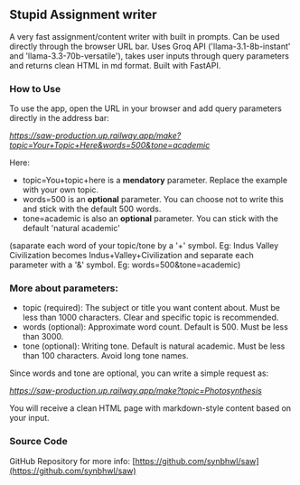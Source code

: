 ## Stupid Assignment writer

A very fast assignment/content writer with built in prompts. Can be used directly through the browser URL bar. Uses Groq API ('llama-3.1-8b-instant' and 'llama-3.3-70b-versatile'), takes user inputs through query parameters and returns clean HTML in md format. Built with FastAPI.

### How to Use

To use the app, open the URL in your browser and add query parameters directly in the address bar:

*https://saw-production.up.railway.app/make?topic=Your+Topic+Here&words=500&tone=academic*


Here:
- topic=You+topic+here is a **mendatory** parameter. Replace the example with your own topic.
- words=500 is an **optional** parameter. You can choose not to write this and stick with the default 500 words.
- tone=academic is also an **optional** parameter. You can stick with the default 'natural academic'

(saparate each word of your topic/tone by a '+' symbol. Eg: Indus Valley Civilization becomes Indus+Valley+Civilization and separate each parameter with a '&' symbol. Eg: words=500&tone=academic)

### More about parameters:
- topic (required): The subject or title you want content about. Must be less than 1000 characters. Clear and specific topic is recommended.
- words (optional): Approximate word count. Default is 500. Must be less than 3000.
- tone (optional): Writing tone. Default is natural academic. Must be less than 100 characters. Avoid long tone names.

Since words and tone are optional, you can write a simple request as:


*https://saw-production.up.railway.app/make?topic=Photosynthesis*


You will receive a clean HTML page with markdown-style content based on your input.

### Source Code

GitHub Repository for more info: [https://github.com/synbhwl/saw](https://github.com/synbhwl/saw)
